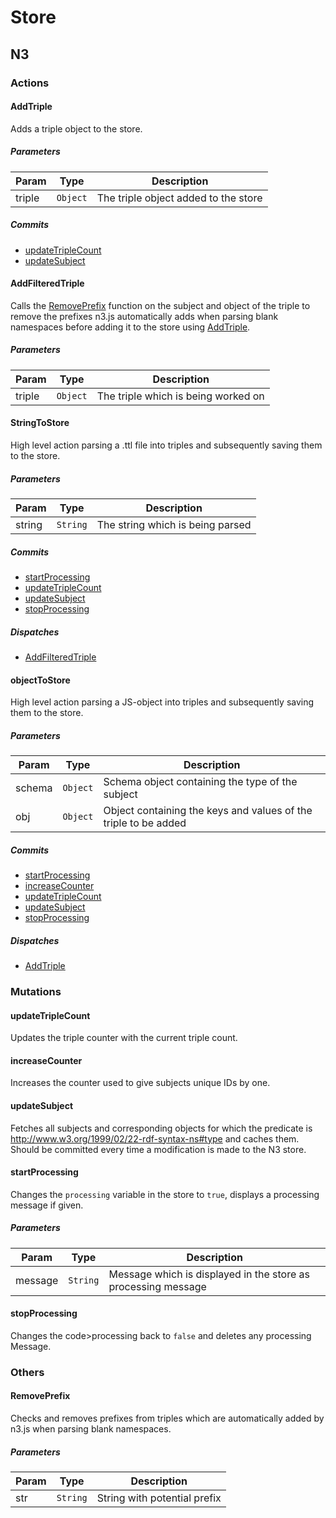 # Store

## N3
### Actions
#### AddTriple
Adds a triple object to the store.
##### Parameters
| Param | Type | Description |
| --- | --- | --- |
| triple | <code>Object</code> | The triple object added to the store |
##### Commits
* [updateTripleCount](#updateTripleCount)
* [updateSubject](#updateSubject)

#### AddFilteredTriple
Calls the [RemovePrefix](#RemovePrefix) function on the subject and object of the triple to remove the prefixes n3.js automatically adds when parsing blank namespaces before adding it to the store using [AddTriple](#addTriple).
##### Parameters
| Param | Type | Description |
| --- | --- | --- |
| triple | <code>Object</code> | The triple which is being worked on |
#### StringToStore
High level action parsing a .ttl file into triples and subsequently saving them to the store.
##### Parameters
| Param | Type | Description |
| --- | --- | --- |
| string | <code>String</code> | The string which is being parsed |
##### Commits
* [startProcessing](#startProcessing)
* [updateTripleCount](#updateTripleCount)
* [updateSubject](#updateSubject)
* [stopProcessing](#stopProcessing)

##### Dispatches
* [AddFilteredTriple](#AddFilteredTriple)

#### objectToStore
High level action parsing a JS-object into triples and subsequently saving them to the store.
##### Parameters
| Param | Type | Description |
| --- | --- | --- |
| schema | <code>Object</code> | Schema object containing the type of the subject |
| obj | <code>Object</code> | Object containing the keys and values of the triple to be added |
##### Commits
* [startProcessing](#startProcessing)
* [increaseCounter](#increaseCounter)
* [updateTripleCount](#updateTripleCount)
* [updateSubject](#updateSubject)
* [stopProcessing](#stopProcessing)

##### Dispatches
* [AddTriple](#AddTriple)

### Mutations
#### updateTripleCount
Updates the triple counter with the current triple count.
#### increaseCounter
Increases the counter used to give subjects unique IDs by one.
#### updateSubject
Fetches all subjects and corresponding objects for which the predicate is http://www.w3.org/1999/02/22-rdf-syntax-ns#type and caches them. Should be committed every time a modification is made to the N3 store.
#### startProcessing
Changes the <code>processing</code> variable in the store to <code>true</code>, displays a processing message if given.
##### Parameters
| Param | Type | Description |
| --- | --- | --- |
| message | <code>String</code> | Message which is displayed in the store as processing message |
#### stopProcessing
Changes the code>processing</code> back to <code>false</code> and deletes any processing Message.
### Others
#### RemovePrefix
Checks and removes prefixes from triples which are automatically added by n3.js when parsing blank namespaces.
##### Parameters
| Param | Type | Description |
| --- | --- | --- |
| str | <code>String</code> | String with potential prefix |
